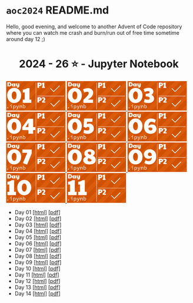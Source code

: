 # `aoc2024` README.md

Hello, good evening, and welcome to another Advent of Code repository where you can watch me crash and burn/run out of free time sometime around day 12 ;)

<!-- AOC TILES BEGIN -->
<h1 align="center">
  2024 - 26 ⭐ - Jupyter Notebook
</h1>
<a href="day01.ipynb">
  <img src=".aoc_tiles/tiles/2024/01.png" width="161px">
</a>
<a href="day02.ipynb">
  <img src=".aoc_tiles/tiles/2024/02.png" width="161px">
</a>
<a href="day03.ipynb">
  <img src=".aoc_tiles/tiles/2024/03.png" width="161px">
</a>
<a href="day04.ipynb">
  <img src=".aoc_tiles/tiles/2024/04.png" width="161px">
</a>
<a href="day05.ipynb">
  <img src=".aoc_tiles/tiles/2024/05.png" width="161px">
</a>
<a href="day06.ipynb">
  <img src=".aoc_tiles/tiles/2024/06.png" width="161px">
</a>
<a href="day07.ipynb">
  <img src=".aoc_tiles/tiles/2024/07.png" width="161px">
</a>
<a href="day08.ipynb">
  <img src=".aoc_tiles/tiles/2024/08.png" width="161px">
</a>
<a href="day09.ipynb">
  <img src=".aoc_tiles/tiles/2024/09.png" width="161px">
</a>
<a href="day10.ipynb">
  <img src=".aoc_tiles/tiles/2024/10.png" width="161px">
</a>
<a href="day11.ipynb">
  <img src=".aoc_tiles/tiles/2024/11.png" width="161px">
</a>

<!-- AOC TILES END -->

- Day 01 [[html]](html/day01.html) [[pdf]](pdf/day01.pdf)
- Day 02 [[html]](html/day02.html) [[pdf]](pdf/day02.pdf)
- Day 03 [[html]](html/day03.html) [[pdf]](pdf/day03.pdf)
- Day 04 [[html]](html/day04.html) [[pdf]](pdf/day04.pdf)
- Day 05 [[html]](html/day05.html) [[pdf]](pdf/day05.pdf)
- Day 06 [[html]](html/day06.html) [[pdf]](pdf/day06.pdf)
- Day 07 [[html]](html/day07.html) [[pdf]](pdf/day07.pdf)
- Day 08 [[html]](html/day08.html) [[pdf]](pdf/day08.pdf)
- Day 09 [[html]](html/day09.html) [[pdf]](pdf/day09.pdf)
- Day 10 [[html]](html/day10.html) [[pdf]](pdf/day10.pdf)
- Day 11 [[html]](html/day11.html) [[pdf]](pdf/day11.pdf)
- Day 12 [[html]](html/day12.html) [[pdf]](pdf/day12.pdf)
- Day 13 [[html]](html/day13.html) [[pdf]](pdf/day13.pdf)
- Day 14 [[html]](html/day14.html) [[pdf]](pdf/day14.pdf)
